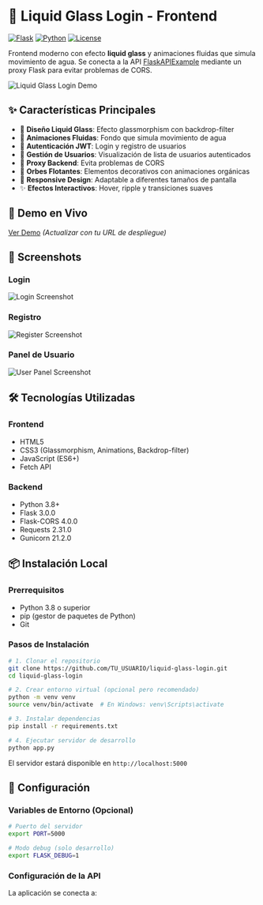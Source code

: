 # 🌊 Liquid Glass Login - Frontend

[![Flask](https://img.shields.io/badge/Flask-3.0.0-black?style=flat-square&logo=flask)](https://flask.palletsprojects.com/)
[![Python](https://img.shields.io/badge/Python-3.8+-blue?style=flat-square&logo=python)](https://www.python.org/)
[![License](https://img.shields.io/badge/License-MIT-green?style=flat-square)](LICENSE)

Frontend moderno con efecto **liquid glass** y animaciones fluidas que simula movimiento de agua. Se conecta a la API [FlaskAPIExample](https://github.com/afmirandad/FlaskAPIExample) mediante un proxy Flask para evitar problemas de CORS.

![Liquid Glass Login Demo](https://img.shields.io/badge/Status-Production%20Ready-success?style=flat-square)

## ✨ Características Principales

- 🎨 **Diseño Liquid Glass**: Efecto glassmorphism con backdrop-filter
- 🌊 **Animaciones Fluidas**: Fondo que simula movimiento de agua
- 🔐 **Autenticación JWT**: Login y registro de usuarios
- 👥 **Gestión de Usuarios**: Visualización de lista de usuarios autenticados
- 🔄 **Proxy Backend**: Evita problemas de CORS
- 💫 **Orbes Flotantes**: Elementos decorativos con animaciones orgánicas
- 📱 **Responsive Design**: Adaptable a diferentes tamaños de pantalla
- ✨ **Efectos Interactivos**: Hover, ripple y transiciones suaves

## 🚀 Demo en Vivo

[Ver Demo](https://your-deployment-url.railway.app) *(Actualizar con tu URL de despliegue)*

## 📸 Screenshots

### Login
![Login Screenshot](docs/screenshots/login.png)

### Registro
![Register Screenshot](docs/screenshots/register.png)

### Panel de Usuario
![User Panel Screenshot](docs/screenshots/user-panel.png)

## 🛠️ Tecnologías Utilizadas

### Frontend
- HTML5
- CSS3 (Glassmorphism, Animations, Backdrop-filter)
- JavaScript (ES6+)
- Fetch API

### Backend
- Python 3.8+
- Flask 3.0.0
- Flask-CORS 4.0.0
- Requests 2.31.0
- Gunicorn 21.2.0

## 📦 Instalación Local

### Prerrequisitos

- Python 3.8 o superior
- pip (gestor de paquetes de Python)
- Git

### Pasos de Instalación

```bash
# 1. Clonar el repositorio
git clone https://github.com/TU_USUARIO/liquid-glass-login.git
cd liquid-glass-login

# 2. Crear entorno virtual (opcional pero recomendado)
python -m venv venv
source venv/bin/activate  # En Windows: venv\Scripts\activate

# 3. Instalar dependencias
pip install -r requirements.txt

# 4. Ejecutar servidor de desarrollo
python app.py
```

El servidor estará disponible en `http://localhost:5000`

## 🔧 Configuración

### Variables de Entorno (Opcional)

```bash
# Puerto del servidor
export PORT=5000

# Modo debug (solo desarrollo)
export FLASK_DEBUG=1
```

### Configuración de la API

La aplicación se conecta a:
